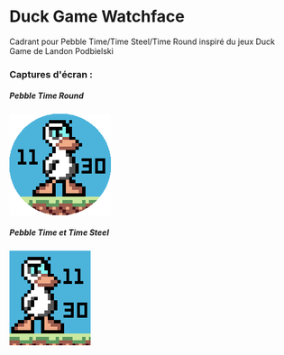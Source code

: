 # Duck Game Watchface
Cadrant pour Pebble Time/Time Steel/Time Round inspiré du jeux Duck Game de Landon Podbielski
### Captures d'écran :
##### Pebble Time Round
![screenshot](https://raw.githubusercontent.com/floranberthaud/DuckGameWatchFace/master/chalk_screenshot.png)
##### Pebble Time et Time Steel
![screenshot](https://raw.githubusercontent.com/floranberthaud/DuckGameWatchFace/master/basalt_screenshot.png)
